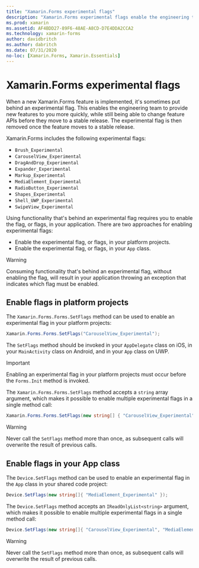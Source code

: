 ```yaml
---
title: "Xamarin.Forms experimental flags"
description: "Xamarin.Forms experimental flags enable the engineering team to ship new features to users more quickly, while still being able to change feature APIs before they move to a stable release."
ms.prod: xamarin
ms.assetid: AF4BDD27-89F6-48AE-A8CD-D7E4DDA2CCA2
ms.technology: xamarin-forms
author: davidbritch
ms.author: dabritch
ms.date: 07/31/2020
no-loc: [Xamarin.Forms, Xamarin.Essentials]
---
```


# Xamarin.Forms experimental flags

When a new Xamarin.Forms feature is implemented, it's sometimes put behind an experimental flag. This enables the engineering team to provide new features to you more quickly, while still being able to change feature APIs before they move to a stable release. The experimental flag is then removed once the feature moves to a stable release.

Xamarin.Forms includes the following experimental flags:

- `Brush_Experimental`
- `CarouselView_Experimental`
- `DragAndDrop_Experimental`
- `Expander_Experimental`
- `Markup_Experimental`
- `MediaElement_Experimental`
- `RadioButton_Experimental`
- `Shapes_Experimental`
- `Shell_UWP_Experimental`
- `SwipeView_Experimental`

Using functionality that's behind an experimental flag requires you to enable the flag, or flags, in your application. There are two approaches for enabling experimental flags:

- Enable the experimental flag, or flags, in your platform projects.
- Enable the experimental flag, or flags, in your `App` class.

> [!WARNING]
> Consuming functionality that's behind an experimental flag, without enabling the flag, will result in your application throwing an exception that indicates which flag must be enabled.

## Enable flags in platform projects

The `Xamarin.Forms.Forms.SetFlags` method can be used to enable an experimental flag in your platform projects:

```csharp
Xamarin.Forms.Forms.SetFlags("CarouselView_Experimental");
```

The `SetFlags` method should be invoked in your `AppDelegate` class on iOS, in your `MainActivity` class on Android, and in your `App` class on UWP.

> [!IMPORTANT]
> Enabling an experimental flag in your platform projects must occur before the `Forms.Init` method is invoked.

The `Xamarin.Forms.Forms.SetFlags` method accepts a `string` array argument, which makes it possible to enable multiple experimental flags in a single method call:

```csharp
Xamarin.Forms.Forms.SetFlags(new string[] { "CarouselView_Experimental", "MediaElement_Experimental", "SwipeView_Experimental" });
```

> [!WARNING]
> Never call the `SetFlags` method more than once, as subsequent calls will overwrite the result of previous calls.

## Enable flags in your App class

The `Device.SetFlags` method can be used to enable an experimental flag in the `App` class in your shared code project:

```csharp
Device.SetFlags(new string[]{ "MediaElement_Experimental" });
```

The `Device.SetFlags` method accepts an `IReadOnlyList<string>` argument, which makes it possible to enable multiple experimental flags in a single method call:

```csharp
Device.SetFlags(new string[]{ "CarouselView_Experimental", "MediaElement_Experimental", "SwipeView_Experimental" });
```

> [!WARNING]
> Never call the `SetFlags` method more than once, as subsequent calls will overwrite the result of previous calls.
